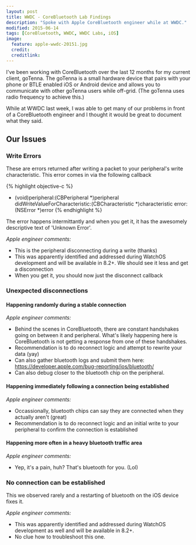 ```yaml
---
layout: post
title: WWDC - CoreBluetooth Lab Findings
description: "Spoke with Apple CoreBluetooth engineer while at WWDC."
modified: 2015-06-14
tags: [CoreBluetooth, WWDC, WWDC Labs, iOS]
image:
  feature: apple-wwdc-20151.jpg
  credit: 
  creditlink: 
---
```


I've been working with CoreBluetooth over the last 12 months for my current client, goTenna. The goTenna is a small hardware device that pairs with your phone or BTLE enabled iOS or Android device and allows you to communicate with other goTenna users while off-grid. (The goTenna uses radio frequency to achieve this.)

While at WWDC last week, I was able to get many of our problems in front of a CoreBluetooth engineer and I thought it would be great to document what they said.

## Our Issues

### Write Errors

These are errors returned after writing a packet to your peripheral's write characteristic. This error comes in via the following callback

{% highlight objective-c %}
- (void)peripheral:(CBPeripheral *)peripheral didWriteValueForCharacteristic:(CBCharacteristic *)characteristic error:(NSError *)error
{% endhighlight %}

The error happens intermittantly and when you get it, it has the awesomely descriptive text of 'Unknown Error'.

*Apple engineer comments:*

* This is the peripheral disconnecting during a write (thanks)
* This was apparently identified and addressed during WatchOS development and will be available in 8.2+. We should see it less and get a disconnection
* When you get it, you should now just the disconnect callback

### Unexpected disconnections

#### Happening randomly during a stable connection

*Apple engineer comments:*

* Behind the scenes in CoreBluetooth, there are constant handshakes going on between it and peripheral. What's likely happening here is CoreBluetooth is not getting a response from one of these handshakes.
* Recommendation is to do reconnect logic and attempt to rewrite your data (yay)
* Can also gather bluetooth logs and submit them here: https://developer.apple.com/bug-reporting/ios/bluetooth/
* Can also debug closer to the bluetooth chip on the peripheral.


#### Happening immediately following a connection being established
*Apple engineer comments:*

* Occassionally, bluetooth chips can say they are connected when they actually aren't (great)
* Recommendation is to do reconnect logic and an initial write to your peripheral to confirm the connection is established

#### Happening more often in a heavy bluetooth traffic area
*Apple engineer comments:*

* Yep, it's a pain, huh? That's bluetooth for you. (Lol)

### No connection can be established

This we observed rarely and a restarting of bluetooth on the iOS device fixes it.

*Apple engineer comments:*

* This was apparently identified and addressed during WatchOS development as well and will be available in 8.2+. 
* No clue how to troubleshoot this one.
